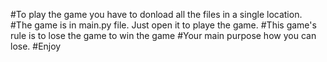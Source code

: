 #To play the game you have to donload all the files in a single location.
#The game is in main.py file. Just open it to playe the game.
#This game's rule is to lose the game to win the game
#Your main purpose how you can lose.
#Enjoy
